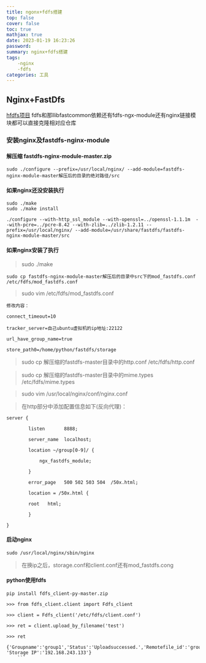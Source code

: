 ```yaml
---
title: ngonx+fdfs搭建
top: false
cover: false
toc: true
mathjax: true
date: 2023-01-19 16:23:26
password:
summary: nginx+fdfs搭建
tags: 
	-nginx
    -fdfs
categories: 工具
---
```

## Nginx+FastDfs
[hfdfs项目](https://github.com/happyfish100)     fdfs和那llibfastcommon依赖还有fdfs-ngx-module还有nginx链接模块都可以直接克隆相对应仓库

### 安装nginx及fastdfs-nginx-module

#### 解压缩 fastdfs-nginx-module-master.zip

```shell
sudo ./configure --prefix=/usr/local/nginx/ --add-module=fastdfs-nginx-module-master解压后的目录的绝对路径/src
```

#### 如果nginx还没安装执行
```shell
sudo ./make
sudo ./make install
```
```shell
./configure --with-http_ssl_module --with-openssl=../openssl-1.1.1m  --with-pcre=../pcre-8.42 --with-zlib=../zlib-1.2.11 --prefix=/usr/local/nginx/ --add-module=/usr/share/fastdfs/fastdfs-nginx-module-master/src
```

#### 如果nginx安装了执行
> sudo ./make

```shell
sudo cp fastdfs-nginx-module-master解压后的目录中src下的mod_fastdfs.conf  /etc/fdfs/mod_fastdfs.conf
```
> sudo vim /etc/fdfs/mod_fastdfs.conf

```text
修改内容：

connect_timeout=10

tracker_server=自己ubuntu虚拟机的ip地址:22122

url_have_group_name=true

store_path0=/home/python/fastdfs/storage
```

> sudo cp 解压缩的fastdfs-master目录中的http.conf  /etc/fdfs/http.conf

> sudo cp 解压缩的fastdfs-master目录中的mime.types /etc/fdfs/mime.types

> sudo vim /usr/local/nginx/conf/nginx.conf

> 在http部分中添加配置信息如下(反向代理)：

```shell
server {

        listen       8888;

        server_name  localhost;

        location ~/group[0-9]/ {

            ngx_fastdfs_module;

        }

        error_page   500 502 503 504  /50x.html;

        location = /50x.html {

        root   html;

        }

}
```
#### 启动nginx
```shell
sudo /usr/local/nginx/sbin/nginx
```

> 在换ip之后，storage.conf和client.conf还有mod_fastdfs.cong


#### python使用fdfs

```shell
pip install fdfs_client-py-master.zip

>>> from fdfs_client.client import Fdfs_client

>>> client = Fdfs_client('/etc/fdfs/client.conf')

>>> ret = client.upload_by_filename('test')

>>> ret
```
```
{'Groupname':'group1','Status':'Uploadsuccessed.','Remotefile_id':'group1/M00/00/00/wKjzh0_xaR63RExnAAAaDqbNk5E1398.py','Uploadedsize':'6.0KB','Localfilename':'test', 'Storage IP':'192.168.243.133'}
    ```